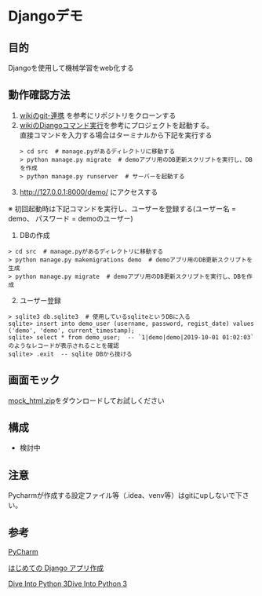 # Djangoデモ

## 目的
Djangoを使用して機械学習をweb化する

## 動作確認方法
1. [wikiのgit-連携](https://github.com/snufkin92/django_demo/wiki/Pycharm#git-連携) を参考にリポジトリをクローンする
1. [wikiのDjangoコマンド実行](https://github.com/snufkin92/django_demo/wiki/Pycharm#djangoコマンド実行)を参考にプロジェクトを起動する。  
   直接コマンドを入力する場合はターミナルから下記を実行する
    ```
    > cd src  # manage.pyがあるディレクトリに移動する
    > python manage.py migrate  # demoアプリ用のDB更新スクリプトを実行し、DBを作成
    > python manage.py runserver  # サーバーを起動する
    ```
1. http://127.0.0.1:8000/demo/ にアクセスする

※ 初回起動時は下記コマンドを実行し、ユーザーを登録する(ユーザー名 = demo、 パスワード = demoのユーザー)
1. DBの作成
```
> cd src  # manage.pyがあるディレクトリに移動する
> python manage.py makemigrations demo  # demoアプリ用のDB更新スクリプトを生成
> python manage.py migrate  # demoアプリ用のDB更新スクリプトを実行し、DBを作成
```

2. ユーザー登録
```
> sqlite3 db.sqlite3  # 使用しているsqliteというDBに入る
sqlite> insert into demo_user (username, password, regist_date) values ('demo', 'demo', current_timestamp);
sqlite> select * from demo_user;  -- `1|demo|demo|2019-10-01 01:02:03` のようなレコードが表示されることを確認
sqlite> .exit  -- sqlite DBから抜ける
```


## 画面モック
[mock_html.zip](doc/mock_html.zip)をダウンロードしてお試しください

## 構成
- 検討中


## 注意
Pycharmが作成する設定ファイル等（.idea、venv等）はgitにupしないで下さい。


## 参考
[PyCharm](https://pleiades.io/help/pycharm/basic-tutorials.html)

[はじめての Django アプリ作成](https://docs.djangoproject.com/ja/2.2/intro/)

[Dive Into Python 3Dive Into Python 3](http://diveintopython3-ja.rdy.jp/special-method-names.html)
